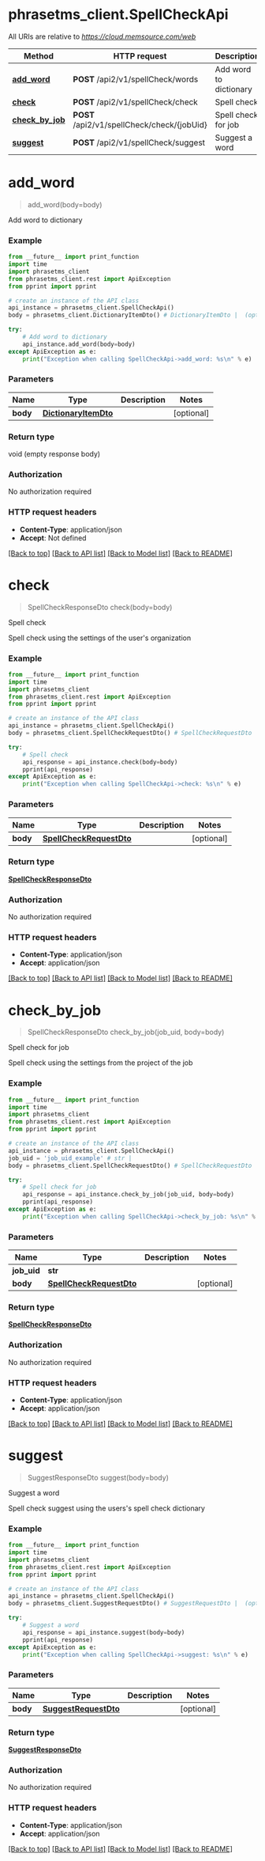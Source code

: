 # phrasetms_client.SpellCheckApi

All URIs are relative to *https://cloud.memsource.com/web*

Method | HTTP request | Description
------------- | ------------- | -------------
[**add_word**](SpellCheckApi.md#add_word) | **POST** /api2/v1/spellCheck/words | Add word to dictionary
[**check**](SpellCheckApi.md#check) | **POST** /api2/v1/spellCheck/check | Spell check
[**check_by_job**](SpellCheckApi.md#check_by_job) | **POST** /api2/v1/spellCheck/check/{jobUid} | Spell check for job
[**suggest**](SpellCheckApi.md#suggest) | **POST** /api2/v1/spellCheck/suggest | Suggest a word

# **add_word**
> add_word(body=body)

Add word to dictionary

### Example
```python
from __future__ import print_function
import time
import phrasetms_client
from phrasetms_client.rest import ApiException
from pprint import pprint

# create an instance of the API class
api_instance = phrasetms_client.SpellCheckApi()
body = phrasetms_client.DictionaryItemDto() # DictionaryItemDto |  (optional)

try:
    # Add word to dictionary
    api_instance.add_word(body=body)
except ApiException as e:
    print("Exception when calling SpellCheckApi->add_word: %s\n" % e)
```

### Parameters

Name | Type | Description  | Notes
------------- | ------------- | ------------- | -------------
 **body** | [**DictionaryItemDto**](DictionaryItemDto.md)|  | [optional] 

### Return type

void (empty response body)

### Authorization

No authorization required

### HTTP request headers

 - **Content-Type**: application/json
 - **Accept**: Not defined

[[Back to top]](#) [[Back to API list]](../README.md#documentation-for-api-endpoints) [[Back to Model list]](../README.md#documentation-for-models) [[Back to README]](../README.md)

# **check**
> SpellCheckResponseDto check(body=body)

Spell check

Spell check using the settings of the user's organization

### Example
```python
from __future__ import print_function
import time
import phrasetms_client
from phrasetms_client.rest import ApiException
from pprint import pprint

# create an instance of the API class
api_instance = phrasetms_client.SpellCheckApi()
body = phrasetms_client.SpellCheckRequestDto() # SpellCheckRequestDto |  (optional)

try:
    # Spell check
    api_response = api_instance.check(body=body)
    pprint(api_response)
except ApiException as e:
    print("Exception when calling SpellCheckApi->check: %s\n" % e)
```

### Parameters

Name | Type | Description  | Notes
------------- | ------------- | ------------- | -------------
 **body** | [**SpellCheckRequestDto**](SpellCheckRequestDto.md)|  | [optional] 

### Return type

[**SpellCheckResponseDto**](SpellCheckResponseDto.md)

### Authorization

No authorization required

### HTTP request headers

 - **Content-Type**: application/json
 - **Accept**: application/json

[[Back to top]](#) [[Back to API list]](../README.md#documentation-for-api-endpoints) [[Back to Model list]](../README.md#documentation-for-models) [[Back to README]](../README.md)

# **check_by_job**
> SpellCheckResponseDto check_by_job(job_uid, body=body)

Spell check for job

Spell check using the settings from the project of the job

### Example
```python
from __future__ import print_function
import time
import phrasetms_client
from phrasetms_client.rest import ApiException
from pprint import pprint

# create an instance of the API class
api_instance = phrasetms_client.SpellCheckApi()
job_uid = 'job_uid_example' # str | 
body = phrasetms_client.SpellCheckRequestDto() # SpellCheckRequestDto |  (optional)

try:
    # Spell check for job
    api_response = api_instance.check_by_job(job_uid, body=body)
    pprint(api_response)
except ApiException as e:
    print("Exception when calling SpellCheckApi->check_by_job: %s\n" % e)
```

### Parameters

Name | Type | Description  | Notes
------------- | ------------- | ------------- | -------------
 **job_uid** | **str**|  | 
 **body** | [**SpellCheckRequestDto**](SpellCheckRequestDto.md)|  | [optional] 

### Return type

[**SpellCheckResponseDto**](SpellCheckResponseDto.md)

### Authorization

No authorization required

### HTTP request headers

 - **Content-Type**: application/json
 - **Accept**: application/json

[[Back to top]](#) [[Back to API list]](../README.md#documentation-for-api-endpoints) [[Back to Model list]](../README.md#documentation-for-models) [[Back to README]](../README.md)

# **suggest**
> SuggestResponseDto suggest(body=body)

Suggest a word

Spell check suggest using the users's spell check dictionary

### Example
```python
from __future__ import print_function
import time
import phrasetms_client
from phrasetms_client.rest import ApiException
from pprint import pprint

# create an instance of the API class
api_instance = phrasetms_client.SpellCheckApi()
body = phrasetms_client.SuggestRequestDto() # SuggestRequestDto |  (optional)

try:
    # Suggest a word
    api_response = api_instance.suggest(body=body)
    pprint(api_response)
except ApiException as e:
    print("Exception when calling SpellCheckApi->suggest: %s\n" % e)
```

### Parameters

Name | Type | Description  | Notes
------------- | ------------- | ------------- | -------------
 **body** | [**SuggestRequestDto**](SuggestRequestDto.md)|  | [optional] 

### Return type

[**SuggestResponseDto**](SuggestResponseDto.md)

### Authorization

No authorization required

### HTTP request headers

 - **Content-Type**: application/json
 - **Accept**: application/json

[[Back to top]](#) [[Back to API list]](../README.md#documentation-for-api-endpoints) [[Back to Model list]](../README.md#documentation-for-models) [[Back to README]](../README.md)

